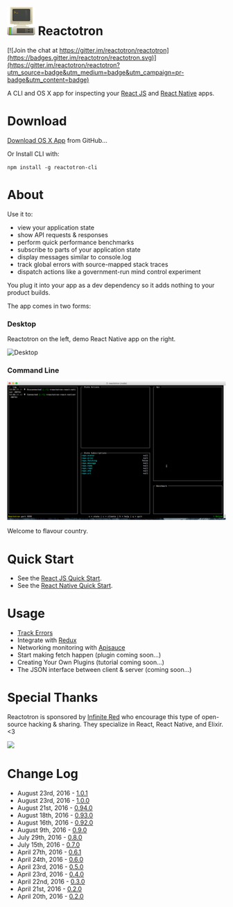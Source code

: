 # ![CLI](./docs/images/readme/Reactotron-64.png) Reactotron

[![Join the chat at https://gitter.im/reactotron/reactotron](https://badges.gitter.im/reactotron/reactotron.svg)](https://gitter.im/reactotron/reactotron?utm_source=badge&utm_medium=badge&utm_campaign=pr-badge&utm_content=badge)

A CLI and OS X app for inspecting your [React JS](https://facebook.github.io/react/) and [React Native](https://facebook.github.io/react-native/) apps.

# Download

[Download OS X App](https://github.com/reactotron/reactotron/releases/download/v1.0.0/Reactotron.app.zip) from GitHub...

Or Install CLI with:

```
npm install -g reactotron-cli
```


# About

Use it to:

* view your application state
* show API requests & responses
* perform quick performance benchmarks
* subscribe to parts of your application state
* display messages similar to console.log
* track global errors with source-mapped stack traces
* dispatch actions like a government-run mind control experiment

You plug it into your app as a dev dependency so it adds nothing to your product builds.

The app comes in two forms:

### Desktop

Reactotron on the left, demo React Native app on the right.

![Desktop](./docs/images/readme/reactotron-demo-app.gif)

### Command Line

![CLI](./docs/images/readme/reactotron-demo-cli.gif)


Welcome to flavour country.

# Quick Start

* See the [React JS Quick Start](docs/quick-start-react-js.md).
* See the [React Native Quick Start](docs/quick-start-react-native.md).

# Usage

* [Track Errors](docs/plugin-track-global-errors.md)
* Integrate with [Redux](docs/plugin-redux.md)
* Networking monitoring with [Apisauce](docs/plugin-apisauce.md)
* Start making fetch happen (plugin coming soon...)
* Creating Your Own Plugins (tutorial coming soon...)
* The JSON interface between client & server (coming soon...)


# Special Thanks

Reactotron is sponsored by [Infinite Red](https://infinite.red) who encourage this type of open-source hacking & sharing.  They specialize in React, React Native, and Elixir. <3

[<img src='https://infinite.red/images/ir-logo-7ebf9ed9d02e2805bb2c94309efa5176.svg' />](https://infinite.red)

# Change Log

* August 23rd, 2016 - [1.0.1](https://github.com/reactotron/reactotron/releases/tag/v1.0.1)
* August 23rd, 2016 - [1.0.0](https://github.com/reactotron/reactotron/releases/tag/v1.0.0)
* August 21st, 2016 - [0.94.0](https://github.com/reactotron/reactotron/releases/tag/v0.94.0)
* August 18th, 2016 - [0.93.0](https://github.com/reactotron/reactotron/releases/tag/v0.93.0)
* August 16th, 2016 - [0.92.0](https://github.com/reactotron/reactotron/releases/tag/v0.92.0)
* August 9th, 2016 - [0.9.0](https://github.com/reactotron/reactotron/releases/tag/v0.9.0)
* July 29th, 2016 - [0.8.0](https://github.com/reactotron/reactotron/releases/tag/v0.8.0)
* July 15th, 2016 - [0.7.0](https://github.com/reactotron/reactotron/releases/tag/v0.7.0)
* April 27th, 2016 - [0.6.1](https://github.com/reactotron/reactotron/releases/tag/v0.6.1)
* April 24th, 2016 - [0.6.0](https://github.com/reactotron/reactotron/releases/tag/v0.6.0)
* April 23rd, 2016 - [0.5.0](https://github.com/reactotron/reactotron/releases/tag/v0.5.0)
* April 23rd, 2016 - [0.4.0](https://github.com/reactotron/reactotron/releases/tag/v0.4.0)
* April 22nd, 2016 - [0.3.0](https://github.com/reactotron/reactotron/releases/tag/v0.3.0)
* April 21st, 2016 - [0.2.0](https://github.com/reactotron/reactotron/releases/tag/v0.2.0)
* April 20th, 2016 - [0.2.0](https://github.com/reactotron/reactotron/releases/tag/v0.1.0)

